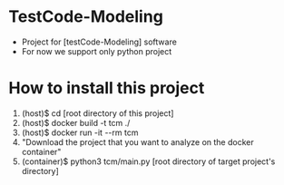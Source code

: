 # TestCode-Modeling
* Project for [testCode-Modeling] software
* For now we support only python project

# How to install this project
1. (host)$ cd [root directory of this project]
2. (host)$ docker build -t tcm ./
3. (host)$ docker run -it --rm tcm
4. "Download the project that you want to analyze on the docker container"
5. (container)$ python3 tcm/main.py [root directory of target project's directory] 

<!--
# How to Use it
1. Move your APK that want you to analyze to [./data] directory
   (in this case, your APK name should not have whitespace (' ') !!)
2. $ docker run -it --rm -v [host APK directory path]:/root/workDir/data android-analyzer
3. Open another terminal to extract log file from docker container
   $ docker cp [CONTAINER_ID]:/root/results/methodLists/ [host_dir_path_to_save_extracted_data]
-->
